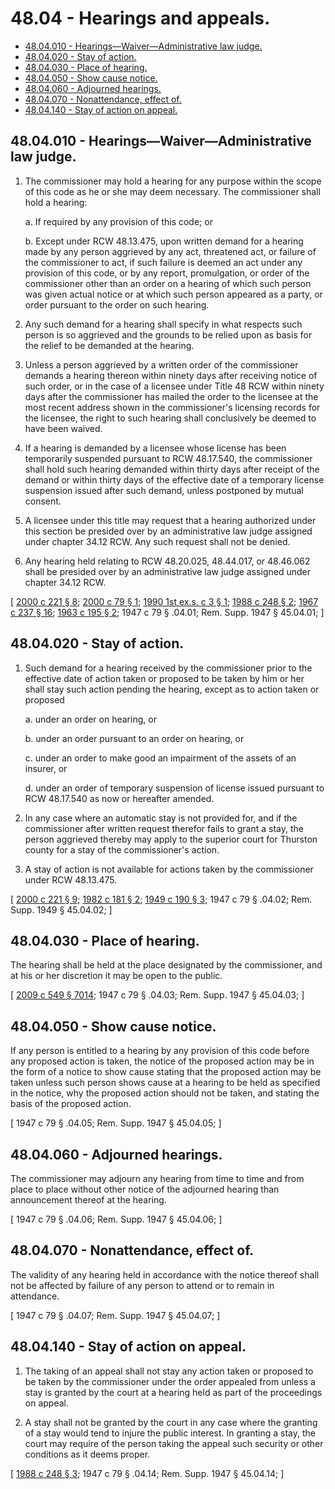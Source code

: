 # 48.04 - Hearings and appeals.
* [48.04.010 - Hearings—Waiver—Administrative law judge.](#4804010---hearingswaiveradministrative-law-judge)
* [48.04.020 - Stay of action.](#4804020---stay-of-action)
* [48.04.030 - Place of hearing.](#4804030---place-of-hearing)
* [48.04.050 - Show cause notice.](#4804050---show-cause-notice)
* [48.04.060 - Adjourned hearings.](#4804060---adjourned-hearings)
* [48.04.070 - Nonattendance, effect of.](#4804070---nonattendance-effect-of)
* [48.04.140 - Stay of action on appeal.](#4804140---stay-of-action-on-appeal)
## 48.04.010 - Hearings—Waiver—Administrative law judge.
1. The commissioner may hold a hearing for any purpose within the scope of this code as he or she may deem necessary. The commissioner shall hold a hearing:

    a.  If required by any provision of this code; or

    b.  Except under RCW 48.13.475, upon written demand for a hearing made by any person aggrieved by any act, threatened act, or failure of the commissioner to act, if such failure is deemed an act under any provision of this code, or by any report, promulgation, or order of the commissioner other than an order on a hearing of which such person was given actual notice or at which such person appeared as a party, or order pursuant to the order on such hearing.

2. Any such demand for a hearing shall specify in what respects such person is so aggrieved and the grounds to be relied upon as basis for the relief to be demanded at the hearing.

3. Unless a person aggrieved by a written order of the commissioner demands a hearing thereon within ninety days after receiving notice of such order, or in the case of a licensee under Title 48 RCW within ninety days after the commissioner has mailed the order to the licensee at the most recent address shown in the commissioner's licensing records for the licensee, the right to such hearing shall conclusively be deemed to have been waived.

4. If a hearing is demanded by a licensee whose license has been temporarily suspended pursuant to RCW 48.17.540, the commissioner shall hold such hearing demanded within thirty days after receipt of the demand or within thirty days of the effective date of a temporary license suspension issued after such demand, unless postponed by mutual consent.

5. A licensee under this title may request that a hearing authorized under this section be presided over by an administrative law judge assigned under chapter 34.12 RCW. Any such request shall not be denied.

6. Any hearing held relating to RCW 48.20.025, 48.44.017, or 48.46.062 shall be presided over by an administrative law judge assigned under chapter 34.12 RCW.

\[ [2000 c 221 § 8](http://lawfilesext.leg.wa.gov/biennium/1999-00/Pdf/Bills/Session%20Laws/House/2848.SL.pdf?cite=2000%20c%20221%20§%208); [2000 c 79 § 1](http://lawfilesext.leg.wa.gov/biennium/1999-00/Pdf/Bills/Session%20Laws/Senate/6067-S2.SL.pdf?cite=2000%20c%2079%20§%201); [1990 1st ex.s. c 3 § 1](http://leg.wa.gov/CodeReviser/documents/sessionlaw/1990ex1c3.pdf?cite=1990%201st%20ex.s.%20c%203%20§%201); [1988 c 248 § 2](http://leg.wa.gov/CodeReviser/documents/sessionlaw/1988c248.pdf?cite=1988%20c%20248%20§%202); [1967 c 237 § 16](http://leg.wa.gov/CodeReviser/documents/sessionlaw/1967c237.pdf?cite=1967%20c%20237%20§%2016); [1963 c 195 § 2](http://leg.wa.gov/CodeReviser/documents/sessionlaw/1963c195.pdf?cite=1963%20c%20195%20§%202); 1947 c 79 § .04.01; Rem. Supp. 1947 § 45.04.01; \]

## 48.04.020 - Stay of action.
1. Such demand for a hearing received by the commissioner prior to the effective date of action taken or proposed to be taken by him or her shall stay such action pending the hearing, except as to action taken or proposed

    a.  under an order on hearing, or

    b.  under an order pursuant to an order on hearing, or

    c.  under an order to make good an impairment of the assets of an insurer, or

    d.  under an order of temporary suspension of license issued pursuant to RCW 48.17.540 as now or hereafter amended.

2. In any case where an automatic stay is not provided for, and if the commissioner after written request therefor fails to grant a stay, the person aggrieved thereby may apply to the superior court for Thurston county for a stay of the commissioner's action.

3. A stay of action is not available for actions taken by the commissioner under RCW 48.13.475.

\[ [2000 c 221 § 9](http://lawfilesext.leg.wa.gov/biennium/1999-00/Pdf/Bills/Session%20Laws/House/2848.SL.pdf?cite=2000%20c%20221%20§%209); [1982 c 181 § 2](http://leg.wa.gov/CodeReviser/documents/sessionlaw/1982c181.pdf?cite=1982%20c%20181%20§%202); [1949 c 190 § 3](http://leg.wa.gov/CodeReviser/documents/sessionlaw/1949c190.pdf?cite=1949%20c%20190%20§%203); 1947 c 79 § .04.02; Rem. Supp. 1949 § 45.04.02; \]

## 48.04.030 - Place of hearing.
The hearing shall be held at the place designated by the commissioner, and at his or her discretion it may be open to the public.

\[ [2009 c 549 § 7014](http://lawfilesext.leg.wa.gov/biennium/2009-10/Pdf/Bills/Session%20Laws/Senate/5038.SL.pdf?cite=2009%20c%20549%20§%207014); 1947 c 79 § .04.03; Rem. Supp. 1947 § 45.04.03; \]

## 48.04.050 - Show cause notice.
If any person is entitled to a hearing by any provision of this code before any proposed action is taken, the notice of the proposed action may be in the form of a notice to show cause stating that the proposed action may be taken unless such person shows cause at a hearing to be held as specified in the notice, why the proposed action should not be taken, and stating the basis of the proposed action.

\[ 1947 c 79 § .04.05; Rem. Supp. 1947 § 45.04.05; \]

## 48.04.060 - Adjourned hearings.
The commissioner may adjourn any hearing from time to time and from place to place without other notice of the adjourned hearing than announcement thereof at the hearing.

\[ 1947 c 79 § .04.06; Rem. Supp. 1947 § 45.04.06; \]

## 48.04.070 - Nonattendance, effect of.
The validity of any hearing held in accordance with the notice thereof shall not be affected by failure of any person to attend or to remain in attendance.

\[ 1947 c 79 § .04.07; Rem. Supp. 1947 § 45.04.07; \]

## 48.04.140 - Stay of action on appeal.
1. The taking of an appeal shall not stay any action taken or proposed to be taken by the commissioner under the order appealed from unless a stay is granted by the court at a hearing held as part of the proceedings on appeal.

2. A stay shall not be granted by the court in any case where the granting of a stay would tend to injure the public interest. In granting a stay, the court may require of the person taking the appeal such security or other conditions as it deems proper.

\[ [1988 c 248 § 3](http://leg.wa.gov/CodeReviser/documents/sessionlaw/1988c248.pdf?cite=1988%20c%20248%20§%203); 1947 c 79 § .04.14; Rem. Supp. 1947 § 45.04.14; \]

